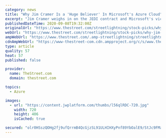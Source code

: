 ```yaml
---
category: news
title: "Why Jim Cramer Is a 'Huge Believer' In Microsoft's Azure Cloud"
excerpt: "Jim Cramer weighs in on the JEDI contract and Microsoft's victory."
publishedDateTime: 2020-09-08T19:32:00Z
originalUrl: "https://www.thestreet.com/streetlightning/stock-picks/why-jim-cramer-huge-believer-microsoft-azure"
webUrl: "https://www.thestreet.com/streetlightning/stock-picks/why-jim-cramer-huge-believer-microsoft-azure"
ampWebUrl: "https://www.thestreet.com/.amp-streetlightning/streetlightning/stock-picks/why-jim-cramer-huge-believer-microsoft-azure"
cdnAmpWebUrl: "https://www-thestreet-com.cdn.ampproject.org/c/s/www.thestreet.com/.amp-streetlightning/streetlightning/stock-picks/why-jim-cramer-huge-believer-microsoft-azure"
type: article
quality: 57
heat: 57
published: false

provider:
  name: TheStreet.com
  domain: thestreet.com

topics:
  - Azure

images:
  - url: "https://content.jwplatform.com/thumbs/l56qlRDC-720.jpg"
    width: 720
    height: 406
    isCached: true

secured: "olr0HSszQOHg2fj9ufQrrmB4QcGjzSL91ULHIHXyPnf89YbOalE9/StJc9FMaVFkeaGqO8tagUsU4+0L3EZN3BFoZqmnB2o2QMZIHJxitmE91tsPaA2hn1RE3Fj2+5JNAsCikbFLJarsVBQQvER4yrrUM9Xr1ShMe4frBabpDyXGGEtWjswyZ5aNwESS43EPD0k9MSzrggIRrPZZ95LuohZBx61VmOQaxlJN2Mn2Lo6ZJQUjBLeO4ljuJ6Gtb2XhEIAVaXpvOBxtZoq0CMphhbZKgP2nYRY174fuR4ISwK94by4ea5JL0STUq9IVrGCvyp5mkofb4F6rCr801h2yKGZG+WIaKXBDAtkUqO1ScTA=;Vcu0+lpz1dPNuX9Z3Ss1oQ=="
---
```


